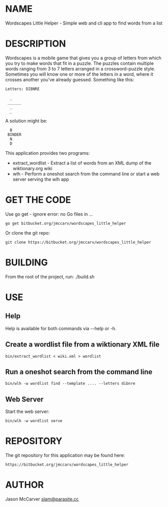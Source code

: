 # NAME

Wordscapes Little Helper - Simple web and cli app to find words from a list

# DESCRIPTION

Wordscapes is a mobile game that gives you a group of letters from which you
try to make words that fit in a puzzle. The puzzles contain multiple words
ranging from 3 to 7 letters arranged in a crossword-puzzle style. Sometimes
you will know one or more of the letters in a word, where it crosses another
you've already guessed. Something like this:

    Letters: DIBNRE

      _
     ______
      _
      _

A solution might be:

      B
     BINDER
      N
      D

This application provides two programs:

- extract_wordlist - Extract a list of words from an XML dump of the wiktionary.org wiki
- wlh - Perform a oneshot search from the command line or start a web server serving the wlh app

# GET THE CODE

Use go get - ignore error: no Go files in ...

    go get bitbucket.org/jmccarv/wordscapes_little_helper

Or clone the git repo:

    git clone https://bitbucket.org/jmccarv/wordscapes_little_helper

# BUILDING

From the root of the project, run:
 ./build.sh


# USE

## Help

Help is available for both commands via --help or -h.

## Create a wordlist file from a wiktionary XML file

    bin/extract_wordlist < wiki.xml > wordlist

## Run a oneshot search from the command line

    bin/wlh -w wordlist find --template .... --letters dibnre

## Web Server

Start the web server:

    bin/wlh -w wordlist serve

# REPOSITORY

The git repository for this application may be found here:

    https://bitbucket.org/jmccarv/wordscapes_little_helper

# AUTHOR

Jason McCarver <slam@parasite.cc>
